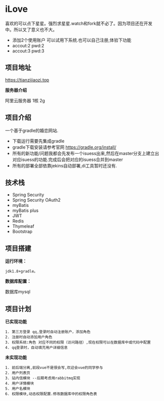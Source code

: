 # iLove

喜欢的可以点下星星。强烈求星星.watch和fork就不必了。因为项目还在开发中。所以叉了意义也不大。
 - 添加2个使用账户 可以试用下系统.也可以自己注册,体验下功能
 - accout:2 pwd:2
 - accout:3 pwd:3

## 项目地址

  https://tianzijiaozi.top
  
  **服务器介绍**
  
   阿里云服务器 1核 2g

## 项目介绍

一个基于gradle的婚恋网站. 
  - 下载运行需要先集成gradle
  - gradle下载安装请参考官网 https://gradle.org/install/
  - 所有的新功能/问题我都会先发布一个isuess出来,然后在master分支上建立出对应isuess的功能.完成后会把对应的isuess合并到master
  - 所有的部署全部依靠jekins自动部署,di工具暂时还没有.
  
## 技术栈
  - Spring Security
  - Spring Security OAuth2
  - myBatis
  - myBatis plus
  - JWT
  - Redis
  - Thymeleaf
  - Bootstrap
  
## 项目搭建

  **运行环境：**

    jdk1.8+gradle。
  
  **数据库配置：**
 
  数据库mysql
  
## 项目计划

  **已实现功能**

    1. 第三方登录 qq,登录时自动注册账户，添加角色
    2. 注册时自动添加用户角色
    3. 权限系统:角色 对应不同的权限（访问路径）,现在权限可以在数据库中或代码中配置
    4. qq登录时，自动填充用户详细信息

  **未实现功能**

    1. 前后端分离,前段vue不是很会写,欢迎会vue的同学参与
    2. 用户列表页
    3. 站内信模块 --后期考虑用rabbitmq实现
    4. 用户详情模块
    5. 用户名模块
    6. 权限模块,动态权限配置.修改数据库中的权限角色表
